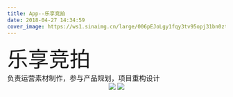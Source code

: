 ```yaml
---
title: App--乐享竞拍
date: 2018-04-27 14:34:59
cover_image: https://ws1.sinaimg.cn/large/006pEJoLgy1fqy3tv95opj31bn0zttrl.jpg
---
```

<div align="center">
    <div align="left" style="width:1200px;">
    <div ><font size="8">乐享竞拍</font></div>
    <font size="3">负责运营素材制作，参与产品规划，项目重构设计</font>
    </div>
    <img class="img-fluid project-img" src="https://ws1.sinaimg.cn/large/006pEJoLgy1fqy3tmy0iaj30xc3hp7wh.jpg" />
    <img class="img-fluid project-img" src="https://ws1.sinaimg.cn/large/006pEJoLgy1fqy6n0vop0j30xc75s7wi.jpg" />
</div>
